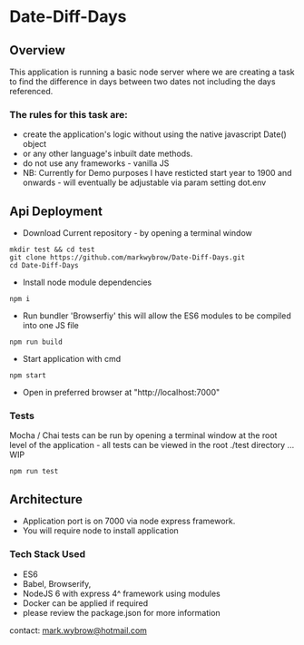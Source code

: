 # Date-Diff-Days

## Overview
This application is running a basic node server where we are creating a task to find the difference in days between two dates not including the days referenced. 
### The rules for this task are:
* create the application's logic without using the native javascript Date() object
* or any other language's inbuilt date methods.
* do not use any frameworks - vanilla JS
* NB:  Currently for Demo purposes I have resticted start year to 1900 and onwards - will eventually be adjustable via param setting dot.env

## Api Deployment
* Download Current repository - by opening a terminal window
```shell
mkdir test && cd test
git clone https://github.com/markwybrow/Date-Diff-Days.git
cd Date-Diff-Days
```
* Install node module dependencies
```shell
npm i
```
* Run bundler 'Browserfiy' this will allow the ES6 modules to be compiled into one JS file
```shell
npm run build
```
* Start application with cmd
```shell
npm start
```
* Open in preferred browser at "http://localhost:7000"

### Tests
Mocha / Chai tests can be run by opening a terminal window at the root level of the application - all tests can be viewed in the root ./test directory ... WIP
```shell
npm run test
```

## Architecture
* Application port is on 7000 via node express framework.
* You will require node to install application

### Tech Stack Used
* ES6 
* Babel, Browserify,
* NodeJS 6 with express 4^ framework using modules 
* Docker can be applied if required
* please review the package.json for more information


contact: mark.wybrow@hotmail.com

